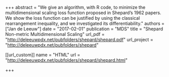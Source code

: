 +++
abstract = "We give an algorithm, with R code, to minimize the multidimensional scaling loss function proposed in Shepard’s 1962 papers. We show the loss function can be justified by using the classical rearrangement inequality, and we investigated its differentiability."
authors = ["Jan de Leeuw"]
date = "2017-02-01"
publication = "MDS"
title = "Shepard Non-metric Multidimensional Scaling"
url_pdf = "http://deleeuwpdx.net/pubfolders/shepard/shepard.pdf"
url_project = "http://deleeuwpdx.net/pubfolders/shepard"


[[url_custom]]
name = "HTML"
url = "http://deleeuwpdx.net/pubfolders/shepard/shepard.html"

+++

